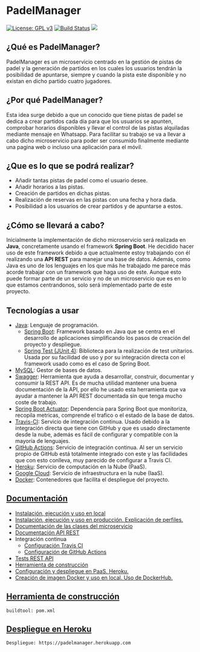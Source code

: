 # PadelManager

[![License: GPL v3](https://img.shields.io/badge/License-GPL%20v3-blue.svg)](https://www.gnu.org/licenses/gpl-3.0)
[![Build Status](https://travis-ci.org/ruanete/PadelManager.svg?branch=master)](https://travis-ci.org/ruanete/PadelManager)
![](https://github.com/ruanete/PadelManager/workflows/PadelManager/badge.svg)

## ¿Qué es PadelManager?
PadelManager es un microservicio centrado en la gestión de pistas de padel y la generación de partidos en los cuales los usuarios tendrán la posibilidad de apuntarse, siempre y cuando la pista este disponible y no existan en dicho partido cuatro jugadores.

## ¿Por qué PadelManager?
Esta idea surge debido a que un conocido que tiene pistas de padel se dedica a crear partidos cada día para que los usuarios se apunten, comprobar horarios disponibles y llevar el control de las pistas alquiladas mediante mensaje en Whatsapp. Para facilitar su trabajo se va a llevar a cabo dicho microservicio para poder ser consumido finalmente mediante una pagina web o incluso una aplicación para el móvil.

## ¿Que es lo que se podrá realizar?
* Añadir tantas pistas de padel como el usuario desee.
* Añadir horarios a las pistas.
* Creación de partidos en dichas pistas.
* Realización de reservas en las pistas con una fecha y hora dada.
* Posibilidad a los usuarios de crear partidos y de apuntarse a estos.

## ¿Cómo se llevará a cabo?
Inicialmente la implementación de dicho microservicio será realizada en **Java**, concretamente usando el framework **Spring Boot**. He decidido hacer uso de este framework debido a que actualmente estoy trabajando con él realizando una **API REST** para manejar una base de datos. Además, como Java es uno de los lenguajes en los que más he trabajado me parece más acorde trabajar con un framework que haga uso de este. Aunque esto puede formar parte de un servicio y no de un microservicio que es en lo que estamos centrandonos, solo será implementado parte de este proyecto.

## Tecnologías a usar
* [Java](https://www.java.com/es/): Lenguaje de programación.
  * [Spring Boot](https://spring.io/): Framework basado en Java que se centra en el desarrollo de aplicaciones simplificando los pasos de creación del proyecto y despliegue.
  * [Spring Test (JUnit 4)](https://docs.spring.io/spring/docs/current/spring-framework-reference/testing.html): Biblioteca para la realización de test unitarios. Usada por su facilidad de uso y por su integración directa con el framework usado como es el caso de Spring Boot.
* [MySQL](https://www.mysql.com/): Gestor de bases de datos.
* [Swagger](https://swagger.io/): Herramienta que ayuda a desarrollar, construir, documentar y consumir la REST API. Es de mucha utilidad mantener una buena documentación de la API, por ello he usado esta herramienta que va ayudar a mantener la API REST documentada sin que tenga mucho coste de trabajo.
* [Spring Boot Actuator](https://www.baeldung.com/spring-boot-actuators): Dependencia para Spring Boot que monitoriza, recopila metricas, comprende el trafico o el estado de la base de datos.
* [Travis-CI](https://travis-ci.org/): Servicio de integración continua. Usado debido a la integración directa que tiene con GitHub y que es usado directamente desde la nube, además es fácil de configurar y compatible con la mayoría de lenguajes.
* [GitHub Actions](https://github.com/features/actions): Servicio de integración continua. Al ser un servicio propio de GitHub está totalmente integrado con este y las facilidades que con esto conlleva, muy parecido de configurar a Travis CI.
* [Heroku](https://www.heroku.com/): Servicio de computación en la Nube (PaaS).
* [Google Cloud](https://cloud.google.com/): Servicio de infraestructura en la nube (IaaS).
* [Docker](https://www.docker.com/): Contenedores que facilita el despliegue del proyecto.

## [Documentación](https://github.com/ruanete/PadelManager/blob/master/doc/README.md)
* [Instalación, ejecución y uso en local](https://github.com/ruanete/PadelManager/tree/master/doc/instalacion_ejecucion.md)
* [Instalación, ejecución y uso en producción. Explicación de perfiles.](https://github.com/ruanete/PadelManager/tree/master/doc/instalacion_ejecucion_prod.md)
* [Documentación de las clases del microservicio](https://github.com/ruanete/PadelManager/tree/master/doc/clases.md)
* [Documentación API REST](https://github.com/ruanete/PadelManager/tree/master/doc/documentacion_api.md)
* Integración continua
  * [Configuración Travis CI](https://github.com/ruanete/PadelManager/tree/master/doc/travis.md)
  * [Configuración de GitHub Actions](https://github.com/ruanete/PadelManager/tree/master/doc/github_actions.md)
* [Tests REST API](https://github.com/ruanete/PadelManager/tree/master/doc/test.md)
* [Herramienta de construcción](https://github.com/ruanete/PadelManager/tree/master/doc/herramienta_construccion.md)
* [Configuración y despliegue en PaaS. Heroku.](https://github.com/ruanete/PadelManager/tree/master/doc/configuracion_despliegue_heroku.md)
* [Creación de imagen Docker y uso en local. Uso de DockerHub.](https://github.com/ruanete/PadelManager/tree/master/doc/docker.md)

## [Herramienta de construcción](https://github.com/ruanete/PadelManager/tree/master/doc/herramienta_construccion.md)
```
buildtool: pom.xml
```

## [Despliegue en Heroku](https://github.com/ruanete/PadelManager/tree/master/doc/configuracion_despliegue_heroku.md)
```
Despliegue: https://padelmanager.herokuapp.com
```
